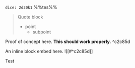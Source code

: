 `dice: 2d20k1` %%tes%%




>Quote block
> - point
>   - subpoint

Proof of concept here. **This should work properly.** ^c2c85d

An inline block embed here. ![[#^c2c85d]] 

Test